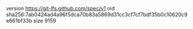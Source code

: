 version https://git-lfs.github.com/spec/v1
oid sha256:7ab0424ad4a96f5dca70b83a5869d31cc3cf7cf7bdf35b0c10620c9e661bf33b
size 9159
